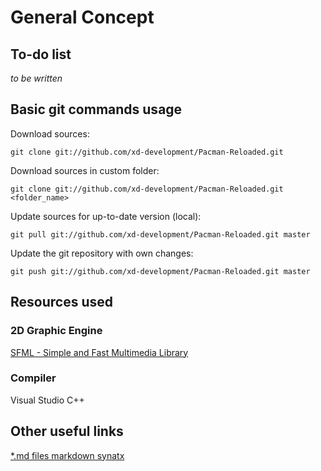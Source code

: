 # General Concept #

## To-do list ##

_to be written_

## Basic git commands usage ##

Download sources:   

    git clone git://github.com/xd-development/Pacman-Reloaded.git
    
Download sources in custom folder:  

    git clone git://github.com/xd-development/Pacman-Reloaded.git <folder_name>
    
Update sources for up-to-date version (local):  

    git pull git://github.com/xd-development/Pacman-Reloaded.git master

Update the git repository with own changes:

    git push git://github.com/xd-development/Pacman-Reloaded.git master  
    
## Resources used ##

### 2D Graphic Engine ###

[SFML - Simple and Fast Multimedia Library](http://www.sfml-dev.org/index.php "")

### Compiler ###

Visual Studio C++ 

## Other useful links ##

[*.md files markdown synatx](https://github.com/fletcher/MultiMarkdown/blob/master/Documentation/Markdown%20Syntax.md "")
